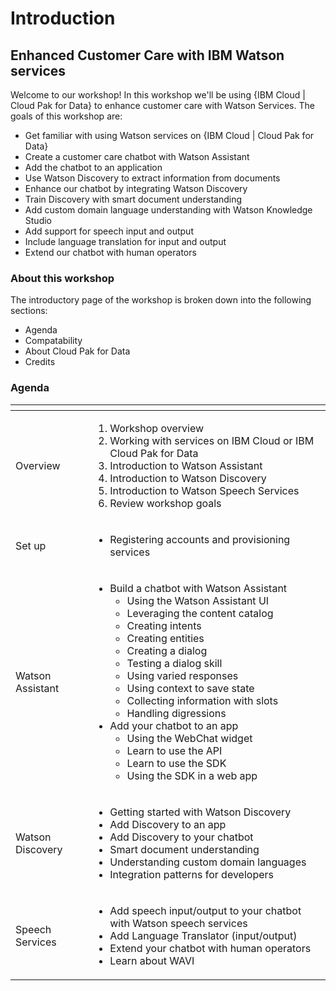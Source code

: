 # Introduction

## Enhanced Customer Care with IBM Watson services

Welcome to our workshop! In this workshop we'll be using {IBM Cloud \| Cloud Pak for Data} to enhance customer care with Watson Services. The goals of this workshop are:

* Get familiar with using Watson services on {IBM Cloud \| Cloud Pak for Data}
* Create a customer care chatbot with Watson Assistant
* Add the chatbot to an application
* Use Watson Discovery to extract information from documents
* Enhance our chatbot by integrating Watson Discovery
* Train Discovery with smart document understanding
* Add custom domain language understanding with Watson Knowledge Studio
* Add support for speech input and output
* Include language translation for input and output
* Extend our chatbot with human operators

### About this workshop

The introductory page of the workshop is broken down into the following sections:

* Agenda
* Compatability
* About Cloud Pak for Data
* Credits

### Agenda

<table>
  <thead>
    <tr>
      <th style="text-align:left"></th>
      <th style="text-align:left"></th>
    </tr>
  </thead>
  <tbody>
    <tr>
      <td style="text-align:left">Overview</td>
      <td style="text-align:left">
        <ol>
          <li>Workshop overview</li>
          <li>Working with services on IBM Cloud or IBM Cloud Pak for Data</li>
          <li>Introduction to Watson Assistant</li>
          <li>Introduction to Watson Discovery</li>
          <li>Introduction to Watson Speech Services</li>
          <li>Review workshop goals</li>
        </ol>
      </td>
    </tr>
    <tr>
      <td style="text-align:left">Set up</td>
      <td style="text-align:left">
        <ul>
          <li>Registering accounts and provisioning services</li>
        </ul>
      </td>
    </tr>
    <tr>
      <td style="text-align:left">Watson Assistant</td>
      <td style="text-align:left">
        <ul>
          <li>Build a chatbot with Watson Assistant
            <ul>
              <li>Using the Watson Assistant UI</li>
              <li>Leveraging the content catalog</li>
              <li>Creating intents</li>
              <li>Creating entities</li>
              <li>Creating a dialog</li>
              <li>Testing a dialog skill</li>
              <li>Using varied responses</li>
              <li>Using context to save state</li>
              <li>Collecting information with slots</li>
              <li>Handling digressions</li>
            </ul>
          </li>
          <li>Add your chatbot to an app
            <ul>
              <li>Using the WebChat widget</li>
              <li>Learn to use the API</li>
              <li>Learn to use the SDK</li>
              <li>Using the SDK in a web app</li>
            </ul>
          </li>
        </ul>
      </td>
    </tr>
    <tr>
      <td style="text-align:left">Watson Discovery</td>
      <td style="text-align:left">
        <ul>
          <li>Getting started with Watson Discovery</li>
          <li>Add Discovery to an app</li>
          <li>Add Discovery to your chatbot</li>
          <li>Smart document understanding</li>
          <li>Understanding custom domain languages</li>
          <li>Integration patterns for developers</li>
        </ul>
      </td>
    </tr>
    <tr>
      <td style="text-align:left">Speech Services</td>
      <td style="text-align:left">
        <ul>
          <li>Add speech input/output to your chatbot with Watson speech services</li>
          <li>Add Language Translator (input/output)</li>
          <li>Extend your chatbot with human operators</li>
          <li>Learn about WAVI</li>
        </ul>
      </td>
    </tr>
  </tbody>
</table>

